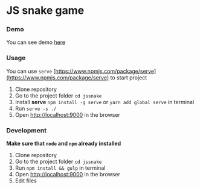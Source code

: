 # JS snake game

### Demo
You can see demo [here](http://jssnake.nkorostelev.ru)

### Usage

You can use ```serve``` [https://www.npmjs.com/package/serve](https://www.npmjs.com/package/serve) to start project

1. Clone repository
2. Go to the project folder ```cd jssnake```
3. Install **serve** ```npm install -g serve``` or ```yarn add global serve``` in terminal
4. Run ```serve -s ./```
5. Open [http://localhost:9000](http://localhost:5000) in the browser

### Development
**Make sure that ```node``` and ```npm``` already installed**

1. Clone repository
2. Go to the project folder ```cd jssnake```
3. Run ```npm install && gulp``` in terminal
4. Open [http://localhost:9000](http://localhost:9000) in the browser
5. Edit files


